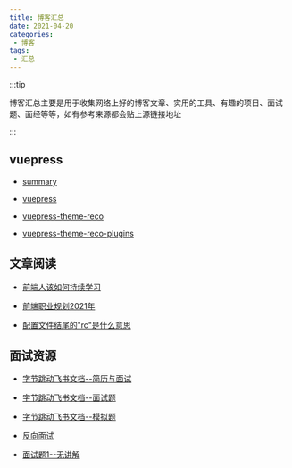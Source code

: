```yaml
---
title: 博客汇总
date: 2021-04-20
categories:
 - 博客
tags:
 - 汇总
---
```


<!-- more -->



:::tip

博客汇总主要是用于收集网络上好的博客文章、实用的工具、有趣的项目、面试题、面经等等，如有参考来源都会贴上源链接地址

:::



## vuepress

- [summary](/blogs/blog/vuepress/summary.md)

- [vuepress](/blogs/blog/vuepress/vuepress.md)

- [vuepress-theme-reco](/blogs/blog/vuepress/vuepress-theme-reco.md)

- [vuepress-theme-reco-plugins](/blogs/blog/vuepress/vuepress-theme-reco-plugins.md)



## 文章阅读

- [前端人该如何持续学习](/blogs/blog/article/210423.md)

- [前端职业规划2021年](/blogs/blog/article/210524.md)

- [配置文件结尾的"rc"是什么意思](/blogs/blog/article/220314.md)



## 面试资源

- [字节跳动飞书文档--简历与面试](/blogs/blog/interview/210423.md)

- [字节跳动飞书文档--面试题](/blogs/blog/interview/220407.md)

- [字节跳动飞书文档--模拟题](/blogs/blog/interview/210513.md)

- [反向面试](/blogs/blog/interview/220210.md)

- [面试题1--无讲解](/blogs/blog/interview/210422.md)

